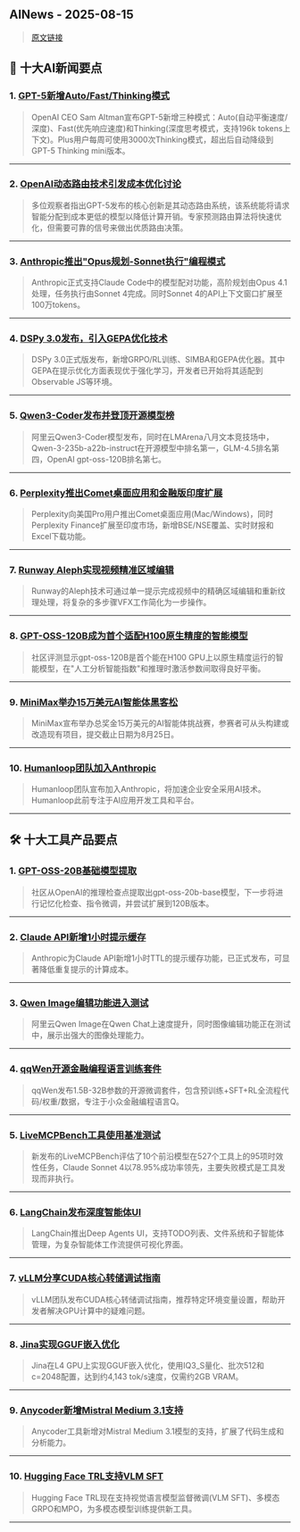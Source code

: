## AINews - 2025-08-15

> [原文链接](https://news.smol.ai/issues/25-08-13-not-much/)

## 📰 十大AI新闻要点

### 1. [GPT-5新增Auto/Fast/Thinking模式](https://twitter.com/sama/status/1955438916645130740)
> OpenAI CEO Sam Altman宣布GPT-5新增三种模式：Auto(自动平衡速度/深度)、Fast(优先响应速度)和Thinking(深度思考模式，支持196k tokens上下文)。Plus用户每周可使用3000次Thinking模式，超出后自动降级到GPT-5 Thinking mini版本。

---

### 2. [OpenAI动态路由技术引发成本优化讨论](https://twitter.com/dylan522p/status/1955433082397589900)
> 多位观察者指出GPT-5发布的核心创新是其动态路由系统，该系统能将请求智能分配到成本更低的模型以降低计算开销。专家预测路由算法将快速优化，但需要可靠的信号来做出优质路由决策。

---

### 3. [Anthropic推出"Opus规划-Sonnet执行"编程模式](https://twitter.com/_catwu/status/1955694117264261609)
> Anthropic正式支持Claude Code中的模型配对功能，高阶规划由Opus 4.1处理，任务执行由Sonnet 4完成。同时Sonnet 4的API上下文窗口扩展至100万tokens。

---

### 4. [DSPy 3.0发布，引入GEPA优化技术](https://twitter.com/CShorten30/status/1955445406441033906)
> DSPy 3.0正式版发布，新增GRPO/RL训练、SIMBA和GEPA优化器。其中GEPA在提示优化方面表现优于强化学习，开发者已开始将其适配到Observable JS等环境。

---

### 5. [Qwen3-Coder发布并登顶开源模型榜](https://twitter.com/Alibaba_Qwen/status/1955436295603490864)
> 阿里云Qwen3-Coder模型发布，同时在LMArena八月文本竞技场中，Qwen-3-235b-a22b-instruct在开源模型中排名第一，GLM-4.5排名第四，OpenAI gpt-oss-120B排名第七。

---

### 6. [Perplexity推出Comet桌面应用和金融版印度扩展](https://twitter.com/perplexity_ai/status/1955684209483534657)
> Perplexity向美国Pro用户推出Comet桌面应用(Mac/Windows)，同时Perplexity Finance扩展至印度市场，新增BSE/NSE覆盖、实时财报和Excel下载功能。

---

### 7. [Runway Aleph实现视频精准区域编辑](https://twitter.com/runwayml/status/1955615613583519917)
> Runway的Aleph技术可通过单一提示完成视频中的精确区域编辑和重新纹理处理，将复杂的多步骤VFX工作简化为一步操作。

---

### 8. [GPT-OSS-120B成为首个适配H100原生精度的智能模型](https://www.reddit.com/r/LocalLLaMA/comments/1moz341/gptoss120b_most_intelligent_model_that_fits_on_an/)
> 社区评测显示gpt-oss-120B是首个能在H100 GPU上以原生精度运行的智能模型，在"人工分析智能指数"和推理时激活参数间取得良好平衡。

---

### 9. [MiniMax举办15万美元AI智能体黑客松](https://minimax-agent-hackathon.space.minimax.io/)
> MiniMax宣布举办总奖金15万美元的AI智能体挑战赛，参赛者可从头构建或改造现有项目，提交截止日期为8月25日。

---

### 10. [Humanloop团队加入Anthropic](https://twitter.com/humanloop/status/1955487624728318072)
> Humanloop团队宣布加入Anthropic，将加速企业安全采用AI技术。Humanloop此前专注于AI应用开发工具和平台。

---

## 🛠️ 十大工具产品要点

### 1. [GPT-OSS-20B基础模型提取](https://twitter.com/jxmnop/status/1955436067353502083)
> 社区从OpenAI的推理检查点提取出gpt-oss-20b-base模型，下一步将进行记忆化检查、指令微调，并尝试扩展到120B版本。

---

### 2. [Claude API新增1小时提示缓存](https://twitter.com/claude_code/status/1955475387858972986)
> Anthropic为Claude API新增1小时TTL的提示缓存功能，已正式发布，可显著降低重复提示的计算成本。

---

### 3. [Qwen Image编辑功能进入测试](https://twitter.com/Alibaba_Qwen/status/1955656822532329626)
> 阿里云Qwen Image在Qwen Chat上速度提升，同时图像编辑功能正在测试中，展示出强大的图像处理能力。

---

### 4. [qqWen开源金融编程语言训练套件](https://twitter.com/brendanh0gan/status/1955641113693561071)
> qqWen发布1.5B-32B参数的开源微调套件，包含预训练+SFT+RL全流程代码/权重/数据，专注于小众金融编程语言Q。

---

### 5. [LiveMCPBench工具使用基准测试](https://twitter.com/_philschmid/status/1955601309966447074)
> 新发布的LiveMCPBench评估了10个前沿模型在527个工具上的95项时效性任务，Claude Sonnet 4以78.95%成功率领先，主要失败模式是工具发现而非执行。

---

### 6. [LangChain发布深度智能体UI](https://twitter.com/LangChainAI/status/1955674201853247584)
> LangChain推出Deep Agents UI，支持TODO列表、文件系统和子智能体管理，为复杂智能体工作流提供可视化界面。

---

### 7. [vLLM分享CUDA核心转储调试指南](https://twitter.com/vllm_project/status/1955478388178817298)
> vLLM团队发布CUDA核心转储调试指南，推荐特定环境变量设置，帮助开发者解决GPU计算中的疑难问题。

---

### 8. [Jina实现GGUF嵌入优化](https://twitter.com/JinaAI_/status/1955647947359867068)
> Jina在L4 GPU上实现GGUF嵌入优化，使用IQ3_S量化、批次512和c=2048配置，达到约4,143 tok/s速度，仅需约2GB VRAM。

---

### 9. [Anycoder新增Mistral Medium 3.1支持](https://twitter.com/_akhaliq/status/1955621767302808012)
> Anycoder工具新增对Mistral Medium 3.1模型的支持，扩展了代码生成和分析能力。

---

### 10. [Hugging Face TRL支持VLM SFT](https://twitter.com/mervenoyann/status/1955622287920537636)
> Hugging Face TRL现在支持视觉语言模型监督微调(VLM SFT)、多模态GRPO和MPO，为多模态模型训练提供新工具。

---